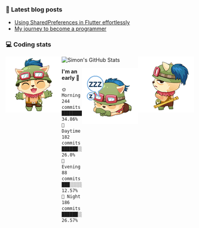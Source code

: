 ### 📘 Latest blog posts

<!-- BLOG-POST-LIST:START -->
- [Using SharedPreferences in Flutter effortlessly](http://blog.simonit.dev/2020/07/15/Using-SharedPreferences-in-Flutter-effortlessly/)
- [My journey to become a programmer](http://blog.simonit.dev/2018/07/14/My-journey-to-become-a-programmer/)
<!-- BLOG-POST-LIST:END -->

### 💻 Coding stats
<img align="right" src="https://raw.githubusercontent.com/simonpham/simonpham/master/assets/images/6kiur.gif" >


<img align="left" src="https://raw.githubusercontent.com/simonpham/simonpham/master/assets/images/5kiur.gif" >

![Simon's GitHub Stats](https://github-readme-stats-obu2qdcs2.vercel.app/api?username=simonpham)

<img align="right" src="https://raw.githubusercontent.com/simonpham/simonpham/master/assets/images/4kiur.gif" >

<!--START_SECTION:waka-->
**I'm an early 🐤** 

```text
🌞 Morning    244 commits    ████████░░░░░░░░░░░░░░░░░   34.86% 
🌆 Daytime    182 commits    ██████░░░░░░░░░░░░░░░░░░░   26.0% 
🌃 Evening    88 commits     ███░░░░░░░░░░░░░░░░░░░░░░   12.57% 
🌙 Night      186 commits    ██████░░░░░░░░░░░░░░░░░░░   26.57%

```



<!--END_SECTION:waka-->
